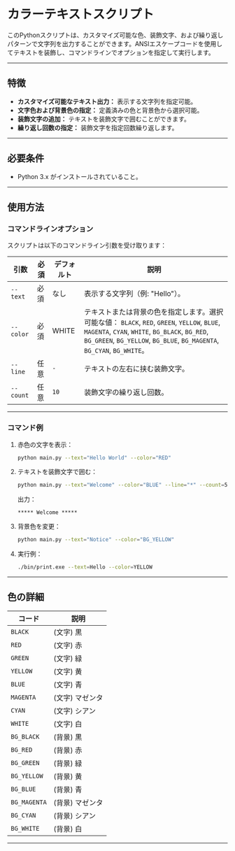 # カラーテキストスクリプト

このPythonスクリプトは、カスタマイズ可能な色、装飾文字、および繰り返しパターンで文字列を出力することができます。ANSIエスケープコードを使用してテキストを装飾し、コマンドラインでオプションを指定して実行します。

---

## 特徴

- **カスタマイズ可能なテキスト出力：** 表示する文字列を指定可能。
- **文字色および背景色の指定：** 定義済みの色と背景色から選択可能。
- **装飾文字の追加：** テキストを装飾文字で囲むことができます。
- **繰り返し回数の指定：** 装飾文字を指定回数繰り返します。

---

## 必要条件

- Python 3.x がインストールされていること。

---

## 使用方法

### コマンドラインオプション

スクリプトは以下のコマンドライン引数を受け取ります：

| 引数         | 必須   | デフォルト | 説明 |
|--------------|--------|------------|------|
| `--text`     | 必須   | なし       | 表示する文字列（例: "Hello"）。 |
| `--color`    | 必須   | WHITE      | テキストまたは背景の色を指定します。選択可能な値： `BLACK`, `RED`, `GREEN`, `YELLOW`, `BLUE`, `MAGENTA`, `CYAN`, `WHITE`, `BG_BLACK`, `BG_RED`, `BG_GREEN`, `BG_YELLOW`, `BG_BLUE`, `BG_MAGENTA`, `BG_CYAN`, `BG_WHITE`。 |
| `--line`     | 任意   | `-`        | テキストの左右に挟む装飾文字。 |
| `--count`    | 任意   | `10`       | 装飾文字の繰り返し回数。 |

---

### コマンド例

1. 赤色の文字を表示：
   ```bash
   python main.py --text="Hello World" --color="RED"
   ```

2. テキストを装飾文字で囲む：
   ```bash
   python main.py --text="Welcome" --color="BLUE" --line="*" --count=5
   ```
   出力：
   ```
   ***** Welcome *****
   ```

3. 背景色を変更：
   ```bash
   python main.py --text="Notice" --color="BG_YELLOW"
   ```

4. 実行例：
   ```bash
   ./bin/print.exe --text=Hello --color=YELLOW
   ```

---

## 色の詳細

| コード          | 説明 |
|-----------------|------|
| `BLACK`        | (文字) 黒 |
| `RED`          | (文字) 赤 |
| `GREEN`        | (文字) 緑 |
| `YELLOW`       | (文字) 黄 |
| `BLUE`         | (文字) 青 |
| `MAGENTA`      | (文字) マゼンタ |
| `CYAN`         | (文字) シアン |
| `WHITE`        | (文字) 白 |
| `BG_BLACK`     | (背景) 黒 |
| `BG_RED`       | (背景) 赤 |
| `BG_GREEN`     | (背景) 緑 |
| `BG_YELLOW`    | (背景) 黄 |
| `BG_BLUE`      | (背景) 青 |
| `BG_MAGENTA`   | (背景) マゼンタ |
| `BG_CYAN`      | (背景) シアン |
| `BG_WHITE`     | (背景) 白 |

---

